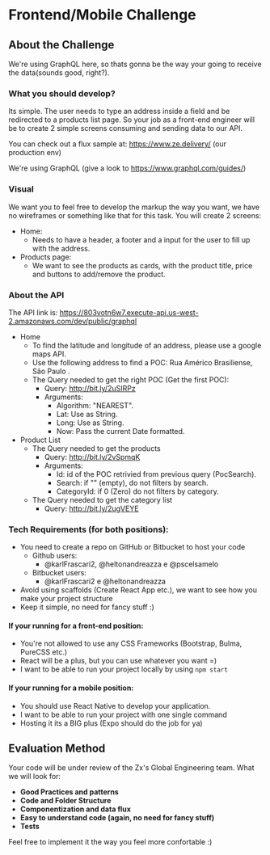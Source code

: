 # Frontend/Mobile Challenge

## About the Challenge 

We're using GraphQL here, so thats gonna be the way your going to receive the data(sounds good, right?).

### What you should develop?
Its simple. The user needs to type an address inside a field and be redirected to a products list page. So your job as a front-end engineer will be to create 2 simple screens consuming and sending data to our API.

You can check out a flux sample at: https://www.ze.delivery/ (our production env)

We're using GraphQL (give a look to https://www.graphql.com/guides/)

### Visual
We want you to feel free to develop the markup the way you want, we have no wireframes or something like that for this task. You will create 2 screens:
  - Home:
    - Needs to have a header, a footer and a input for the user to fill up with the address.
  - Products page:
    - We want to see the products as cards, with the product title, price and buttons to add/remove the product.

### About the API
The   API   link   is:    https://803votn6w7.execute-api.us-west-2.amazonaws.com/dev/public/graphql
  - Home
    - To   find   the   latitude   and   longitude   of   an   address,   please   use   a   google   maps   API.
    - Use   the   following   address   to   find   a   POC:    Rua   Américo   Brasiliense,   São   Paulo . 
    - The   Query   needed   to   get   the   right   POC   (Get   the   first   POC):
        - Query:       http://bit.ly/2uSIRPz
        - Arguments:
          - Algorithm:   "NEAREST".
          - Lat:   Use   as   String.
          - Long:   Use   as   String.
          - Now:   Pass   the   current   Date   formatted.
  - Product   List
      - The   Query   needed   to   get   the   products
        - Query:    http://bit.ly/2vSpmqK
        - Arguments:
          - Id:   id   of   the   POC retrivied from previous query (PocSearch).
          - Search:   if   ""   (empty),   do   not   filters   by   search.
          - CategoryId:   if   0   (Zero)   do   not   filters   by   category.
      - The   Query   needed   to   get   the   category   list
        - Query:    http://bit.ly/2ugVEYE


### Tech Requirements (for both positions):
- You need to create a repo on GitHub or Bitbucket to host your code
  - Github users:
      - @karlFrascari2, @heltonandreazza e @pscelsamelo
  - Bitbucket users:
      - @karlFrascari2 e @heltonandreazza
- Avoid using scaffolds (Create React App etc.), we want to see how you make your project structure
- Keep it simple, no need for fancy stuff :)

#### If your running for a front-end position:
- You're not allowed to use any CSS Frameworks (Bootstrap, Bulma, PureCSS etc.)
- React will be a plus, but you can use whatever you want =)
- I want to be able to run your project locally by using `npm start`

#### If your running for a mobile position:
- You should use React Native to develop your application.
- I want to be able to run your project with one single command
- Hosting it its a BIG plus (Expo should do the job for ya)

## Evaluation Method

Your code will be under review of the Zx's Global Engineering team. What we will look for:
- **Good Practices and patterns**
- **Code and Folder Structure**
- **Componentization and data flux**
- **Easy to understand code (again, no need for fancy stuff)**
- **Tests**

Feel free to implement it the way you feel more confortable :)
